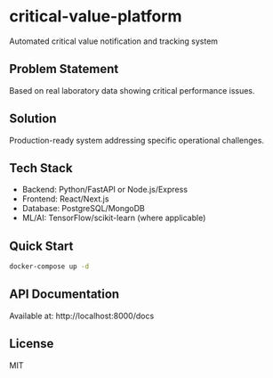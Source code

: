 # critical-value-platform

Automated critical value notification and tracking system

## Problem Statement
Based on real laboratory data showing critical performance issues.

## Solution
Production-ready system addressing specific operational challenges.

## Tech Stack
- Backend: Python/FastAPI or Node.js/Express
- Frontend: React/Next.js
- Database: PostgreSQL/MongoDB
- ML/AI: TensorFlow/scikit-learn (where applicable)

## Quick Start
```bash
docker-compose up -d
```

## API Documentation
Available at: http://localhost:8000/docs

## License
MIT
